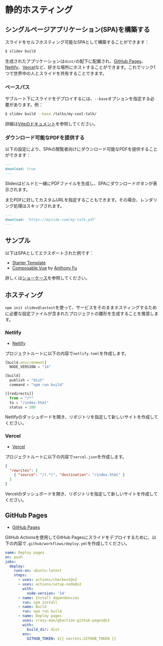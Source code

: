 # 静的ホスティング

## シングルページアプリケーション(SPA)を構築する 

スライドをセルフホスティング可能なSPAとして構築することができます：

```bash
$ slidev build
```

生成されたアプリケーションは`dist/`の配下に配置され、[GitHub Pages](https://pages.github.com/)、[Netlify](https://netlify.app/)、[Vercel](https://vercel.com/)など、好きな場所にホストすることができます。これでリンク1つで世界中の人とスライドを共有することできます。

### ベースパス

サブルート下にスライドをデプロイするには、`--base`オプションを指定する必要があります。例：

```bash
$ slidev build --base /talks/my-cool-talk/
```

詳細は[Viteのドキュメント](https://vitejs.dev/guide/build.html#public-base-path)を参照してください。

### ダウンロード可能なPDFを提供する

以下の設定により、SPAの閲覧者向けにダウンロード可能なPDFを提供することができます：

```md
---
download: true
---
```

Slidevはビルドと一緒にPDFファイルを生成し、SPAにダウンロードボタンが表示されます。

またPDFに対してカスタムURLを指定することもできます。その場合、レンダリング処理はスキップされます。

```md
---
download: 'https://myside.com/my-talk.pdf'
---
```

## サンプル

以下はSPAとしてエクスポートされた例です：

- [Starter Template](https://sli.dev/demo/starter)
- [Composable Vue](https://talks.antfu.me/2021/composable-vue) by [Anthony Fu](https://github.com/antfu)

詳しくは[ショーケース](/showcases)を参照してください。

## ホスティング

`npm init slidev@lastest`を使って、サービスをそのままホスティングするために必要な設定ファイルが含まれたプロジェクトの雛形を生成することを推奨します。

### Netlify

- [Netlify](https://netlify.com/)

プロジェクトルートに以下の内容で`netlify.toml`を作成します。

```ts
[build.environment]
  NODE_VERSION = "14"

[build]
  publish = "dist"
  command = "npm run build"

[[redirects]]
  from = "/*"
  to = "/index.html"
  status = 200
```

Netlifyのダッシュボードを開き、リポジトリを指定して新しいサイトを作成してください。

### Vercel

- [Vercel](https://vercel.com/)

プロジェクトルートに以下の内容で`vercel.json`を作成します。

```json
{
  "rewrites": [
    { "source": "/(.*)", "destination": "/index.html" }
  ]
}
```

Vercelのダッシュボードを開き、リポジトリを指定して新しいサイトを作成してください。

## GitHub Pages

- [GitHub Pages](https://pages.github.com/)

GitHub Actionsを使用してGitHub Pagesにスライドをデプロイするために、以下の内容で`.github/workflows/deploy.yml`を作成してください。

```yaml
name: Deploy pages
on: push
jobs:
  deploy:
    runs-on: ubuntu-latest
    steps:
      - uses: actions/checkout@v2
      - uses: actions/setup-node@v2
        with:
          node-version: '14'
      - name: Install dependencies
        run: npm install
      - name: Build
        run: npm run build
      - name: Deploy pages
        uses: crazy-max/ghaction-github-pages@v2
        with:
          build_dir: dist
        env:
          GITHUB_TOKEN: ${{ secrets.GITHUB_TOKEN }}
```
